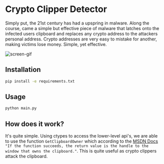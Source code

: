 # Crypto Clipper Detector

Simply put, the 21st century has had a upspring in malware. Along the course, came a simple but effective piece of malware that latches onto the infected users clipboard and replaces any crypto address to the attackers personal address. Crypto addresses are very easy to mistake for another, making victims lose money. Simple, yet effective.

![screen-gif](https://clap.shx.gg/cKm5jx.gif)

## Installation

```bash
pip install -e requirements.txt
```

## Usage

```python
python main.py
```

## How does it work?

It's quite simple. Using ctypes to access the lower-level api's, we are able to use the function `GetClipboardOwner` which according to the [MSDN Docs](https://docs.microsoft.com/en-us/windows/win32/api/winuser/nf-winuser-getclipboardowner) `"If the function succeeds, the return value is the handle to the window that owns the clipboard."`. This is quite useful as crypto clippers attack the clipboard.
